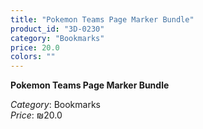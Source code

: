 ```yaml
---
title: "Pokemon Teams Page Marker Bundle"
product_id: "3D-0230"
category: "Bookmarks"
price: 20.0
colors: ""
---
```


**Pokemon Teams Page Marker Bundle**

*Category*: Bookmarks  
*Price*: ₪20.0

